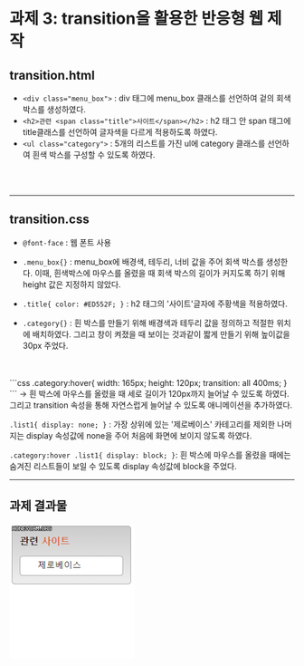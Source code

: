 # 과제 3: transition을 활용한 반응형 웹 제작

## transition.html
- `<div class="menu_box">` : div 태그에 menu_box 클래스를 선언하여 겉의 회색 박스를 생성하였다.
- `<h2>관련 <span class="title">사이트</span></h2>` : h2 태그 안 span 태그에 title클래스를 선언하여 글자색을 다르게 적용하도록 하였다.
- `<ul class="category">` : 5개의 리스트를 가진 ul에 category 클래스를 선언하여 흰색 박스를 구성할 수 있도록 하였다.

<br>
<br>


---
## transition.css
- `@font-face` : 웹 폰트 사용
- `.menu_box{}` : menu_box에 배경색, 테두리, 너비 값을 주어 회색 박스를 생성한다. 
이때, 흰색박스에 마우스를 올렸을 때 회색 박스의 길이가 커지도록
하기 위해 height 값은 지정하지 않았다. 

- `.title{
  color: #ED552F;
}` : h2 태그의 '사이트'글자에 주황색을 적용하였다.
- `.category{}` : 흰 박스를 만들기 위해 배경색과 테두리 값을 정의하고 적절한 위치에 배치하였다. 그리고 창이 켜졌을 때 보이는 것과같이 짧게 만들기 위해 높이값을 30px 주었다.
</br>
</br>
```css
.category:hover{
  width: 165px;
  height: 120px;
  transition: all 400ms;
}
```
-> 흰 박스에 마우스를 올렸을 때 세로 길이가 120px까지 늘어날 수 있도록 하였다. 그리고 transition 속성을 통해 자연스럽게 늘어날 수 있도록 애니메이션을 추가하였다.

<br>

`.list1{
  display: none;
}` : 가장 상위에 있는 '제로베이스' 카테고리를 제외한 나머지는
display 속성값에 none을 주어 처음에 화면에 보이지 않도록 하였다.

`.category:hover .list1{
  display: block;
}`: 흰 박스에 마우스를 올렸을 때에는 숨겨진 리스트들이 보일 수 있도록 display 속성값에 block을 주었다.


---

## 과제 결과물
![이미지](./action.gif "과제3 스크린샷")